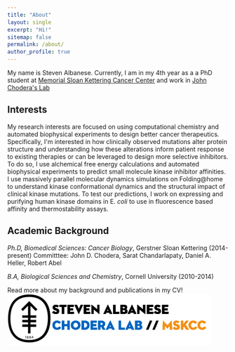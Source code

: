 ```yaml
---
title: "About"
layout: single
excerpt: "Hi!"
sitemap: false
permalink: /about/
author_profile: true
---
```


My name is Steven Albanese. Currently, I am in my 4th year as a a PhD student
at [Memorial Sloan Kettering Cancer Center](https://www.sloankettering.edu/gerstner)
and work in [John Chodera's Lab](https://www.choderalab.org)

## Interests
My research interests are focused on using computational chemistry and automated biophysical experiments to design better cancer therapeutics. Specifically,
I'm interested in how clinically observed mutations alter protein structure and understanding how these alterations inform patient response to existing therapies or can be leveraged to design more selective inhibitors. To do so, I use alchemical free energy calculations and automated biophysical experiments to predict small molecule kinase inhibitor affinities. I use massively parallel molecular dynamics simulations on Folding@home to understand kinase conformational dynamics and the structural impact of clinical kinase mutations. To test our predictions, I work on expressing and purifying human kinase domains in E. *coli* to use in fluorescence based affinity and thermostability assays. 

## Academic Background 
*Ph.D, Biomedical Sciences: Cancer Biology*, Gerstner Sloan Kettering (2014-present)
Committtee: John D. Chodera, Sarat Chandarlapaty, Daniel A. Heller, Robert Abel

*B.A, Biological Sciences and Chemistry*, Cornell University (2010-2014) 

Read more about my background and publications in my CV! [![logo](/images/lab-meeting-logo.png)](/assets/ska-cv.pdf)
